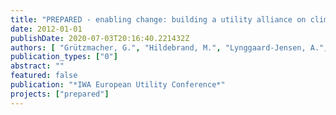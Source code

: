 ```yaml
---
title: "PREPARED - enabling change: building a utility alliance on climate change adaptation."
date: 2012-01-01
publishDate: 2020-07-03T20:16:40.221432Z
authors: [ "Grützmacher, G.", "Hildebrand, M.", "Lynggaard-Jensen, A.", "Hulsmann, A." ]
publication_types: ["0"]
abstract: ""
featured: false
publication: "*IWA European Utility Conference*"
projects: ["prepared"]
---
```


